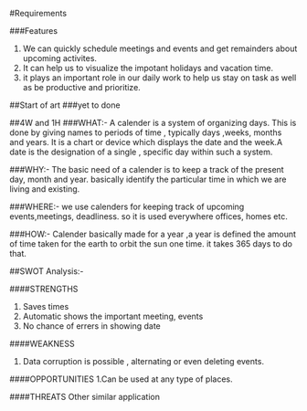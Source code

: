 #Requirements

###Features
1. We can quickly schedule meetings and events and get remainders about upcoming activites.
2. It can help us to visualize the impotant holidays and vacation time.
3. it plays an important role in our daily work to help us stay on task as well as be productive and prioritize.

##Start of art
###yet to done

##4W and 1H
###WHAT:-
A calender is a system of organizing days. This is done by giving names to periods of time , typically days ,weeks, months and years. It is a chart or device which displays the date and the week.A date is the designation of a single , specific day within such a system.

###WHY:-
The basic need of a calender is to keep a track of the present day, month and year. basically identify the particular time in which we are living and existing.

###WHERE:-
we use calenders for keeping track of upcoming events,meetings, deadliness. so it is used everywhere offices, homes etc.

###HOW:-
Calender basically made for a year ,a year is defined the amount of time taken for the earth to orbit the sun one time. it takes 365 days to do that.

##SWOT Analysis:-

####STRENGTHS
1. Saves times
2. Automatic shows the important meeting, events
3. No chance of errers in showing date

####WEAKNESS
1. Data corruption is possible , alternating or even deleting events.

####OPPORTUNITIES
1.Can be used at any type of places.

####THREATS
Other similar application
